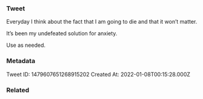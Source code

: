 ### Tweet
Everyday I think about the fact that I am going to die and that it won’t matter.

It’s been my undefeated solution for anxiety. 

Use as needed.

### Metadata
Tweet ID: 1479607651268915202
Created At: 2022-01-08T00:15:28.000Z

### Related

